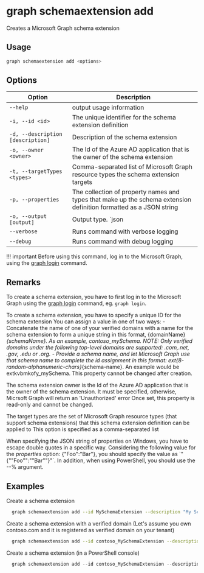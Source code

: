 # graph schemaextension add

Creates a Microsoft Graph schema extension

## Usage

```sh
graph schemaextension add <options>
```

## Options

Option|Description
------|-----------
`--help`|output usage information
`-i, --id <id>`|The unique identifier for the schema extension definition
`-d, --description [description]`|Description of the schema extension
`-o, --owner <owner>`|The Id of the Azure AD application that is the owner of the schema extension
`-t, --targetTypes <types>`|Comma-separated list of Microsoft Graph resource types the schema extension targets
`-p, --properties`|The collection of property names and types that make up the schema extension definition formatted as a JSON string
`-o, --output [output]`|Output type. `json|text`. Default `text`
`--verbose`|Runs command with verbose logging
`--debug`|Runs command with debug logging


!!! important
  Before using this command, log in to the Microsoft Graph, using the [graph login](../login.md) command.

## Remarks

To create a schema extension, you have to first log in to the Microsoft Graph using the [graph login](../login.md) command, eg. `graph login`.

To create a schema extension, you have to specify a unique ID for the schema extension
You can assign a value in one of two ways:
    - Concatenate the name of one of your verified domains with a name for the schema extension to form a unique string in this format, {domainName}_{schemaName}.
    As an example, contoso_mySchema. 
    NOTE: Only verified domains under the following top-level domains are supported: .com,.net, .gov, .edu or .org.
    - Provide a schema name, and let Microsoft Graph use that schema name to complete the id assignment in this format: ext{8-random-alphanumeric-chars}_{schema-name}.
    An example would be extkvbmkofy_mySchema.
    This property cannot be changed after creation.

The schema extension owner is the Id of the Azure AD application that is the owner of the schema extension.
It must be specified, otherwise, Micrsoft Graph will return an 'Unauthorized' error 
Once set, this property is read-only and cannot be changed.

The target types are the set of Microsoft Graph resource types (that support schema extensions) that this schema extension definition can be applied to
This option is specified as a comma-separated list

When specifying the JSON string of properties on Windows, you
have to escape double quotes in a specific way. Considering the following
value for the _properties_ option: {"Foo":"Bar"},
you should specify the value as \`"{""Foo"":""Bar""}"\`.
In addition, when using PowerShell, you should use the --% argument.

## Examples

Create a schema extension
```sh
  graph schemaextension add --id MySchemaExtension --description "My Schema Extension" --targetTypes Group --owner 62375ab9-6b52-47ed-826b-58e47e0e304b --properties \`"[{""name"":""myProp1"",""type"":""Integer""},{""name"":""myProp2"",""type"":""String""}]\`
```

Create a schema extension with a verified domain (Let's assume you own contoso.com and it is registered as verified domain on your tenant)
```sh
  graph schemaextension add --id contoso_MySchemaExtension --description "My Schema Extension" --targetTypes Group --owner 62375ab9-6b52-47ed-826b-58e47e0e304b --properties \`"[{""name"":""myProp1"",""type"":""Integer""},{""name"":""myProp2"",""type"":""String""}]\`
```

Create a schema extension (in a PowerShell console)
```PowerShell
  graph schemaextension add --id contoso_MySchemaExtension --description "My Schema Extension" --targetTypes Group --owner "62375ab9-6b52-47ed-826b-58e47e0e304b" --properties --% \`"[{""name"":""myProp1"",""type"":""Integer""},{""name"":""myProp2"",""type"":""String""}]\`
```